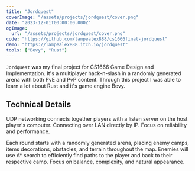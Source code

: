 ```yaml
---
title: "Jordquest"
coverImage: "/assets/projects/jordquest/cover.png"
date: "2023-12-01T00:00:00.000Z"
ogImage:
  url: "/assets/projects/jordquest/cover.png"
code: "https://github.com/lampealex888/cs1666final-jordquest"
demo: "https://lampealex888.itch.io/jordquest"
tools: ["Bevy", "Rust"]
---
```


`Jordquest` was my final project for CS1666 Game Design and Implementation. It's a multiplayer hack-n-slash in a randomly generated arena with both PvE and PvP content. Through this project I was able to learn a lot about Rust and it's game engine Bevy.

## Technical Details

UDP networking connects together players with a listen server on the host player's computer. Connecting over LAN directly by IP. Focus on reliability and performance.

Each round starts with a randomly generated arena, placing enemy camps, items decorations, obstacles, and terrain throughout the map. Enemies will use A\* search to efficiently find paths to the player and back to their respective camp. Focus on balance, complexity, and natural appearance.